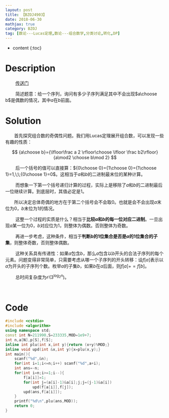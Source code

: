 ```yaml
---
layout: post
title: 【BZOJ4903】
date: 2018-06-30
mathjax: true
category: BZOJ
tag: [数论---Lucas定理,数论---组合数学,分类讨论,转化,DP]
---
```

* content
{:toc}
# Description

​	　　[传送门](http://uoj.ac/problem/300)

​	　　简述题意：给一个序列，询问有多少子序列满足其中不会出现$a\choose b$是偶数的情况，其中$a$在$b$前面。



# Solution

​	　　首先探究组合数的奇偶性问题。我们用Lucas定理展开组合数，可以发现一些有趣的性质：

$$
{a\choose b}={\lfloor\frac a 2 \rfloor\choose \lfloor \frac b2\rfloor}{a\mod2 \choose b\mod 2}
$$

​	　　后一个括号的值可以直接算：${0\choose 0}={1\choose 0}={1\choose 1}=1,\;\;{0\choose 1}=0$。这相当于$a$和$b$的二进制最末位的某种计算。

​	　　而想象一下第一个括号递归计算的过程，实际上是移除了$a$和$b$的二进制最后一位继续计算。到底层时，其值必定是1。

​	　　所以决定总体奇偶的地方在于第二个括号会不会取0。也就是会不会出现$a$末位为0，$b$末位为1的情况。

​	　　这整一个过程的实质是什么？相当于**比较$a$和$b$的每一位对应二进制**。一旦出现$a$某一位为0，$b$对应位为1，则整体为偶数。否则整体为奇数。

​	　　再进一步考虑，这种条件，相当于**判断$b$的1位集合是否是$a$的1位集合的子集**，则整体奇数，否则整体偶数。

​	　　这种关系具有传递性：如果$a$包含$b$，那么$a$包含以$b$开头的合法子序列的每个元素。问题变得非常简单，只需要考虑从哪一个子序列的开头转移：设$f[a]$表示以$a$为开头的子序列个数。枚举$a$的子集$b$，如果$b$在$a$后面，则$f[a]+=f[b]$。

​	　　总时间复杂度为$\mathcal O(3^{\log_2n})$。

​	

# Code

```c++
#include <cstdio>
#include <algorithm>
using namespace std;
const int N=211990,S=233335,MOD=1e9+7;
int n,a[N],p[S],f[S];
inline int plu(int x,int y){return (x+y)%MOD;}
inline void upd(int &x,int y){x=plu(x,y);}
int main(){
	scanf("%d",&n);
	for(int i=1;i<=n;i++) scanf("%d",a+i);
	int ans=-n;
	for(int i=n;i>=1;i--){
		f[a[i]]=1;
		for(int j=(a[i]-1)&a[i];j;j=(j-1)&a[i])
			upd(f[a[i]],f[j]);
		upd(ans,f[a[i]]);
	}
	printf("%d\n",plu(ans,MOD));
	return 0;
}
```

